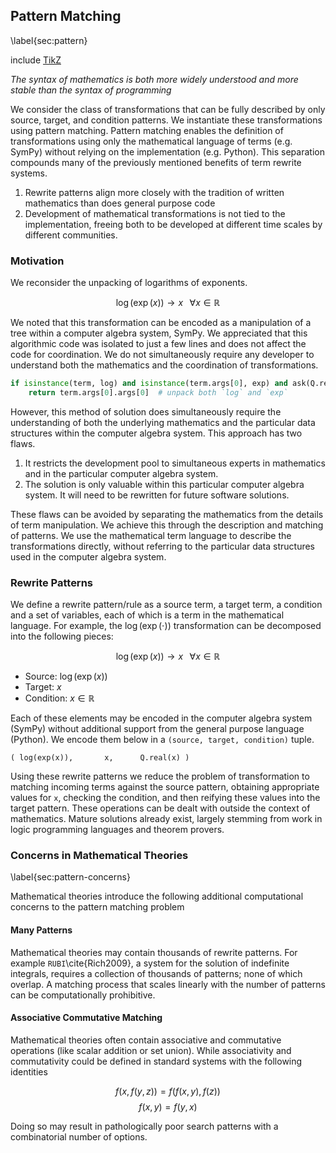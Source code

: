 
Pattern Matching
----------------

\label{sec:pattern}

include [TikZ](tikz_pattern.md)

*The syntax of mathematics is both more widely understood and more stable than the syntax of programming*

We consider the class of transformations that can be fully described by only source, target, and condition patterns.  We instantiate these transformations using pattern matching.  Pattern matching enables the definition of transformations using only the mathematical language of terms (e.g. SymPy) without relying on the implementation (e.g. Python).  This separation compounds many of the previously mentioned benefits of term rewrite systems.

1.  Rewrite patterns align more closely with the tradition of written mathematics than does general purpose code
2.  Development of mathematical transformations is not tied to the implementation, freeing both to be developed at different time scales by different communities.

### Motivation

We reconsider the unpacking of logarithms of exponents.

$$\log(\exp(x)) \rightarrow x \;\;\; \forall x \in \mathbb{R} $$

We noted that this transformation can be encoded as a manipulation of a tree within a computer algebra system, SymPy.  We appreciated that this algorithmic code was isolated to just a few lines and does not affect the code for coordination.  We do not simultaneously require any developer to understand both the mathematics and the coordination of transformations.

~~~~~~~~~~Python
if isinstance(term, log) and isinstance(term.args[0], exp) and ask(Q.real(x)):
    return term.args[0].args[0]  # unpack both `log` and `exp`
~~~~~~~~~~

However, this method of solution does simultaneously require the understanding of both the underlying mathematics and the particular data structures within the computer algebra system.  This approach has two flaws.

1.  It restricts the development pool to simultaneous experts in mathematics and in the particular computer algebra system.
2.  The solution is only valuable within this particular computer algebra system.  It will need to be rewritten for future software solutions.

These flaws can be avoided by separating the mathematics from the details of term manipulation.  We achieve this through the description and matching of patterns.  We use the mathematical term language to describe the transformations directly, without referring to the particular data structures used in the computer algebra system.


### Rewrite Patterns

We define a rewrite pattern/rule as a source term, a target term, a condition and a set of variables, each of which is a term in the mathematical language.  For example, the $\log(\exp(\cdot))$ transformation can be decomposed into the following pieces:

$$\log(\exp(x)) \rightarrow x \;\;\; \forall x \in \mathbb{R}$$

*   Source:  $\log(\exp(x))$
*   Target:  $x$
*   Condition:  $x \in \mathbb{R}$

Each of these elements may be encoded in the computer algebra system (SymPy) without additional support from the general purpose language (Python).  We encode them below in a `(source, target, condition)` tuple. 

    ( log(exp(x)),       x,      Q.real(x) )

Using these rewrite patterns we reduce the problem of transformation to matching incoming terms against the source pattern, obtaining appropriate values for `x`, checking the condition, and then reifying these values into the target pattern.  These operations can be dealt with outside the context of mathematics.  Mature solutions already exist, largely stemming from work in logic programming languages and theorem provers. 


### Concerns in Mathematical Theories

\label{sec:pattern-concerns}

Mathematical theories introduce the following additional computational concerns to the pattern matching problem


#### Many Patterns

Mathematical theories may contain thousands of rewrite patterns.  For example `RUBI`\cite{Rich2009}, a system for the solution of indefinite integrals, requires a collection of thousands of patterns; none of which overlap.  A matching process that scales linearly with the number of patterns can be computationally prohibitive.


#### Associative Commutative Matching

Mathematical theories often contain associative and commutative operations (like scalar addition or set union).  While associativity and commutativity could be defined in standard systems with the following identities 

$$ f(x, f(y, z)) = f(f(x, y), f(z)) $$
$$ f(x, y) = f(y, x) $$

Doing so may result in pathologically poor search patterns with a combinatorial number of options.
